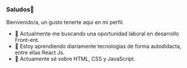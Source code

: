 ### Saludos👋

Bienvenido/a, un gusto tenerte aqui en mi perfil.

- 🔭 Actualmente me buscando una oportunidad laboral en desarrollo Front-ent. 
- 🌱 Estoy aprendiendo diariamente tecnologias de forma autodidacta, entre ellas React Js. 
- 📖 Actuamente sé sobre HTML, CSS y JavaScript.

